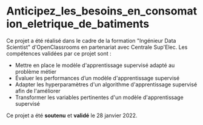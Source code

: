 # Anticipez_les_besoins_en_consomation_eletrique_de_batiments
Ce projet a été réalisé dans le cadre de la formation "Ingénieur Data Scientist" d'OpenClassrooms en partenariat avec Centrale Sup'Elec.
Les compétences validées par ce projet sont : 
- Mettre en place le modèle d'apprentissage supervisé adapté au problème métier
- Évaluer les performances d’un modèle d'apprentissage supervisé
- Adapter les hyperparamètres d'un algorithme d'apprentissage supervisé afin de l'améliorer
- Transformer les variables pertinentes d'un modèle d'apprentissage supervisé

Ce projet a été **soutenu** et **validé** le 28 janvier 2022.
